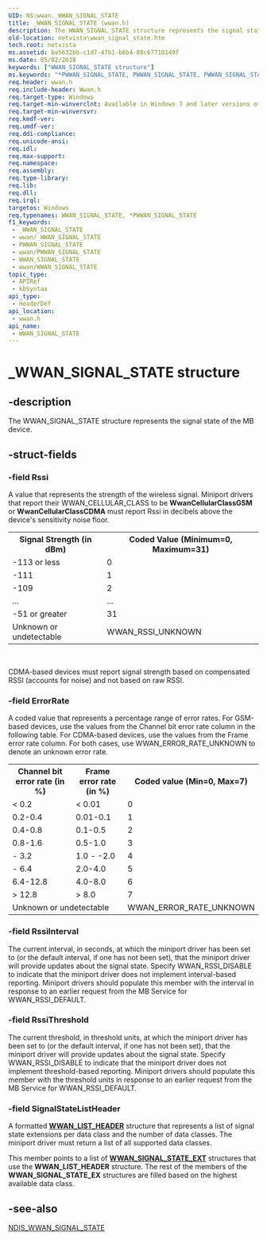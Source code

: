 ```yaml
---
UID: NS:wwan._WWAN_SIGNAL_STATE
title: _WWAN_SIGNAL_STATE (wwan.h)
description: The WWAN_SIGNAL_STATE structure represents the signal state of the MB device.
old-location: netvista\wwan_signal_state.htm
tech.root: netvista
ms.assetid: ba5632bb-c1d7-47b1-b6b4-88c67710149f
ms.date: 05/02/2018
keywords: ["WWAN_SIGNAL_STATE structure"]
ms.keywords: "*PWWAN_SIGNAL_STATE, PWWAN_SIGNAL_STATE, PWWAN_SIGNAL_STATE structure pointer [Network Drivers Starting with Windows Vista], WWAN_SIGNAL_STATE, WWAN_SIGNAL_STATE structure [Network Drivers Starting with Windows Vista], WwanRef_6a92457b-8b82-4956-9dce-98e5aeec9091.xml, _WWAN_SIGNAL_STATE, netvista.wwan_signal_state, wwan/PWWAN_SIGNAL_STATE, wwan/WWAN_SIGNAL_STATE"
req.header: wwan.h
req.include-header: Wwan.h
req.target-type: Windows
req.target-min-winverclnt: Available in Windows 7 and later versions of Windows.
req.target-min-winversvr: 
req.kmdf-ver: 
req.umdf-ver: 
req.ddi-compliance: 
req.unicode-ansi: 
req.idl: 
req.max-support: 
req.namespace: 
req.assembly: 
req.type-library: 
req.lib: 
req.dll: 
req.irql: 
targetos: Windows
req.typenames: WWAN_SIGNAL_STATE, *PWWAN_SIGNAL_STATE
f1_keywords:
 - _WWAN_SIGNAL_STATE
 - wwan/_WWAN_SIGNAL_STATE
 - PWWAN_SIGNAL_STATE
 - wwan/PWWAN_SIGNAL_STATE
 - WWAN_SIGNAL_STATE
 - wwan/WWAN_SIGNAL_STATE
topic_type:
 - APIRef
 - kbSyntax
api_type:
 - HeaderDef
api_location:
 - wwan.h
api_name:
 - WWAN_SIGNAL_STATE
---
```


# _WWAN_SIGNAL_STATE structure


## -description

The WWAN_SIGNAL_STATE structure represents the signal state of the MB device.

## -struct-fields

### -field Rssi

A value that represents the strength of the wireless signal. Miniport drivers that report their
     WWAN_CELLULAR_CLASS to be 
     <b>WwanCellularClassGSM</b> or 
     <b>WwanCellularClassCDMA</b> must report Rssi in decibels above the device's sensitivity noise floor.
     

<table>
<tr>
<th>Signal Strength (in dBm)</th>
<th>Coded Value (Minimum=0, Maximum=31)</th>
</tr>
<tr>
<td>
-113 or less

</td>
<td>
0

</td>
</tr>
<tr>
<td>
-111

</td>
<td>
1

</td>
</tr>
<tr>
<td>
-109

</td>
<td>
2

</td>
</tr>
<tr>
<td>
...

</td>
<td>
...

</td>
</tr>
<tr>
<td>
-51 or greater

</td>
<td>
31

</td>
</tr>
<tr>
<td>
Unknown or undetectable

</td>
<td>
WWAN_RSSI_UNKNOWN

</td>
</tr>
</table>
 

CDMA-based devices must report signal strength based on compensated RSSI (accounts for noise) and not
     based on raw RSSI.

### -field ErrorRate

A coded value that represents a percentage range of error rates. For GSM-based devices, use the
     values from the Channel bit error rate column in the following table. For CDMA-based devices, use the
     values from the Frame error rate column. For both cases, use WWAN_ERROR_RATE_UNKNOWN to denote an
     unknown error rate.
     

<table>
<tr>
<th>Channel bit error rate (in %)</th>
<th>Frame error rate (in %)</th>
<th>Coded value (Min=0, Max=7)</th>
</tr>
<tr>
<td>
< 0.2

</td>
<td>
< 0.01

</td>
<td>
0

</td>
</tr>
<tr>
<td>
0.2-0.4

</td>
<td>
0.01-0.1

</td>
<td>
1

</td>
</tr>
<tr>
<td>
0.4-0.8

</td>
<td>
0.1-0.5

</td>
<td>
2

</td>
</tr>
<tr>
<td>
0.8-1.6

</td>
<td>
0.5-1.0

</td>
<td>
3

</td>
</tr>
<tr>
<td>
- 3.2

</td>
<td>
1.0 - -2.0

</td>
<td>
4

</td>
</tr>
<tr>
<td>
- 6.4

</td>
<td>
2.0-4.0

</td>
<td>
5

</td>
</tr>
<tr>
<td>
6.4-12.8

</td>
<td>
4.0-8.0

</td>
<td>
6

</td>
</tr>
<tr>
<td>
> 12.8

</td>
<td>
> 8.0

</td>
<td>
7

</td>
</tr>
<tr>
<td colspan="2">
Unknown or undetectable

</td>
<td>
WWAN_ERROR_RATE_UNKNOWN

</td>
</tr>
</table>

### -field RssiInterval

The current interval, in seconds, at which the miniport driver has been set to (or the default
     interval, if one has not been set), that the miniport driver will provide updates about the signal
     state. Specify WWAN_RSSI_DISABLE to indicate that the miniport driver does not implement interval-based
     reporting. Miniport drivers should populate this member with the interval in response to an earlier
     request from the MB Service for WWAN_RSSI_DEFAULT.

### -field RssiThreshold

The current threshold, in threshold units, at which the miniport driver has been set to (or the
     default interval, if one has not been set), that the miniport driver will provide updates about the
     signal state. Specify WWAN_RSSI_DISABLE to indicate that the miniport driver does not implement
     threshold-based reporting. Miniport drivers should populate this member with the threshold units in
     response to an earlier request from the MB Service for WWAN_RSSI_DEFAULT.

### -field SignalStateListHeader

A formatted [**WWAN_LIST_HEADER**](../wwan/ns-wwan-_wwan_list_header.md) structure that represents a list of signal state extensions per data class and the number of data classes. The miniport driver must return a list of all supported data classes.

This member points to a list of [**WWAN_SIGNAL_STATE_EXT**](../wwan/ns-wwan-_wwan_signal_state_ext.md) structures that use the **WWAN_LIST_HEADER** structure. The rest of the members of the **WWAN_SIGNAL_STATE_EX** structures are filled based on the highest available data class.

## -see-also

<a href="/windows-hardware/drivers/ddi/ndiswwan/ns-ndiswwan-_ndis_wwan_signal_state">NDIS_WWAN_SIGNAL_STATE</a>